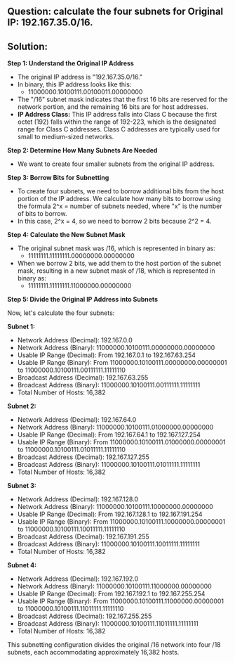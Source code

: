 ## Question: calculate the four subnets for Original IP: 192.167.35.0/16.

## Solution:

**Step 1: Understand the Original IP Address**
- The original IP address is "192.167.35.0/16."
- In binary, this IP address looks like this:
  - 11000000.10100111.00100011.00000000
- The "/16" subnet mask indicates that the first 16 bits are reserved for the network portion, and the remaining 16 bits are for host addresses.
- **IP Address Class:** This IP address falls into Class C because the first octet (192) falls within the range of 192-223, which is the designated range for Class C addresses. Class C addresses are typically used for small to medium-sized networks.

**Step 2: Determine How Many Subnets Are Needed**
- We want to create four smaller subnets from the original IP address.

**Step 3: Borrow Bits for Subnetting**
- To create four subnets, we need to borrow additional bits from the host portion of the IP address. We calculate how many bits to borrow using the formula 2^x = number of subnets needed, where "x" is the number of bits to borrow.
- In this case, 2^x = 4, so we need to borrow 2 bits because 2^2 = 4.

**Step 4: Calculate the New Subnet Mask**
- The original subnet mask was /16, which is represented in binary as:
  - 11111111.11111111.00000000.00000000
- When we borrow 2 bits, we add them to the host portion of the subnet mask, resulting in a new subnet mask of /18, which is represented in binary as:
  - 11111111.11111111.11000000.00000000

**Step 5: Divide the Original IP Address into Subnets**

Now, let's calculate the four subnets:

**Subnet 1:**
- Network Address (Decimal): 192.167.0.0
- Network Address (Binary): 11000000.10100111.00000000.00000000
- Usable IP Range (Decimal): From 192.167.0.1 to 192.167.63.254
- Usable IP Range (Binary): From 11000000.10100111.00000000.00000001 to 11000000.10100111.00111111.11111110
- Broadcast Address (Decimal): 192.167.63.255
- Broadcast Address (Binary): 11000000.10100111.00111111.11111111
- Total Number of Hosts: 16,382

**Subnet 2:**
- Network Address (Decimal): 192.167.64.0
- Network Address (Binary): 11000000.10100111.01000000.00000000
- Usable IP Range (Decimal): From 192.167.64.1 to 192.167.127.254
- Usable IP Range (Binary): From 11000000.10100111.01000000.00000001 to 11000000.10100111.01011111.11111110
- Broadcast Address (Decimal): 192.167.127.255
- Broadcast Address (Binary): 11000000.10100111.01011111.11111111
- Total Number of Hosts: 16,382

**Subnet 3:**
- Network Address (Decimal): 192.167.128.0
- Network Address (Binary): 11000000.10100111.10000000.00000000
- Usable IP Range (Decimal): From 192.167.128.1 to 192.167.191.254
- Usable IP Range (Binary): From 11000000.10100111.10000000.00000001 to 11000000.10100111.10011111.11111110
- Broadcast Address (Decimal): 192.167.191.255
- Broadcast Address (Binary): 11000000.10100111.10011111.11111111
- Total Number of Hosts: 16,382

**Subnet 4:**
- Network Address (Decimal): 192.167.192.0
- Network Address (Binary): 11000000.10100111.11000000.00000000
- Usable IP Range (Decimal): From 192.167.192.1 to 192.167.255.254
- Usable IP Range (Binary): From 11000000.10100111.11000000.00000001 to 11000000.10100111.11011111.11111110
- Broadcast Address (Decimal): 192.167.255.255
- Broadcast Address (Binary): 11000000.10100111.11011111.11111111
- Total Number of Hosts: 16,382

This subnetting configuration divides the original /16 network into four /18 subnets, each accommodating approximately 16,382 hosts.
